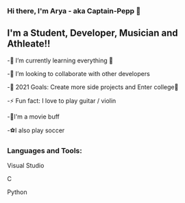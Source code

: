 ### Hi there, I'm Arya - aka Captain-Pepp 👋



## I'm a Student, Developer, Musician and Athleate!!
-🌱 I’m currently learning everything 🤣

-👯 I’m looking to collaborate with other developers

-🥅 2021 Goals: Create more side projects and Enter college🤞

-⚡ Fun fact: I love to play guitar / violin

-🎥I'm a movie buff

-⚽I also play soccer



### Languages and Tools:

Visual Studio 

C

Python

